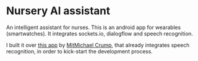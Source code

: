 # Nursery AI assistant

An intelligent assistant for nurses. This is an android app for wearables (smartwatches). It integrates sockets.io, dialogflow and speech recognition.

I built it over [this app](https://github.com/mbcrump/FirstGoogleWearableApp) by [MitMichael Crump](http://twitter.com/mbcrump), that already integrates speech recognition, in order to kick-start the development process.
